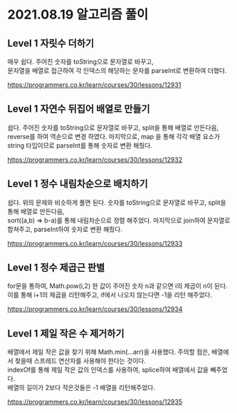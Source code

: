 # 2021.08.19 알고리즘 풀이

## Level 1 자릿수 더하기

매우 쉽다. 주어진 숫자를 toString으로 문자열로 바꾸고,\
문자열을 배열로 접근하여 각 인덱스의 해당하는 문자를 parseInt로 변환하여 더했다.

https://programmers.co.kr/learn/courses/30/lessons/12931

## Level 1 자연수 뒤집어 배열로 만들기

쉽다. 주어진 숫자를 toString으로 문자열로 바꾸고, split을 통해 배열로 만든다음,\
reverse를 하여 역순으로 변경 하였다. 마지막으로, map 을 통해 각각 배열 요소가 string 타입이므로 parseInt를 통해 숫자로 변환 해줬다.

https://programmers.co.kr/learn/courses/30/lessons/12932

## Level 1 정수 내림차순으로 배치하기

쉽다. 위의 문제와 비슷하게 풀면 된다. 숫자를 toString으로 문자열로 바꾸고, split을 통해 배열로 만든다음,\
sort((a,b) => b-a)를 통해 내림차순으로 정렬 해주었다. 마지막으로 join하여 문자열로 합쳐주고, parseInt하여 숫자로 변환 해줬다.

https://programmers.co.kr/learn/courses/30/lessons/12933

## Level 1 정수 제곱근 판별

for문을 통하여, Math.pow(i,2) 한 값이 주어진 숫자 n과 같으면 i의 제곱이 n이 된다.\
이를 통해 i+1의 제곱을 리턴해주고, if에서 나오지 않는다면 -1을 리턴 해주었다.

https://programmers.co.kr/learn/courses/30/lessons/12934

## Level 1 제일 작은 수 제거하기

배열에서 제일 작은 값을 찾기 위해 Math.min(...arr)을 사용했다. 주의할 점은, 배열에서 찾을때 스프레드 연산자를 사용해야 한다는 것이다.\
indexOf를 통해 제일 작은 값의 인덱스를 사용하여, splice하여 배열에서 값을 빼주었다.\
배열의 길이가 2보다 작은것들은 -1 배열을 리턴해주었다.

https://programmers.co.kr/learn/courses/30/lessons/12935
